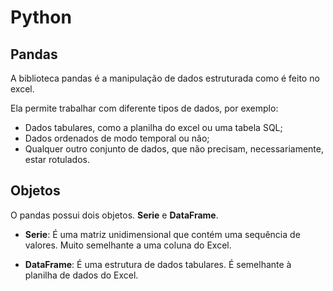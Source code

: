 # Python

## Pandas
A biblioteca pandas é a manipulação de dados estruturada como é feito no excel.

Ela permite trabalhar com diferente tipos de dados, por exemplo:
- Dados tabulares, como a planilha do excel ou uma tabela SQL;
- Dados ordenados de modo temporal ou não;
- Qualquer outro conjunto de dados, que não precisam, necessariamente, estar rotulados.

## Objetos
O pandas possui dois objetos. **Serie** e **DataFrame**.

- **Serie**: É uma matriz unidimensional que contém uma sequência de valores. Muito semelhante a uma coluna do Excel.

- **DataFrame**: É uma estrutura de dados tabulares. É semelhante à planilha de dados do Excel.